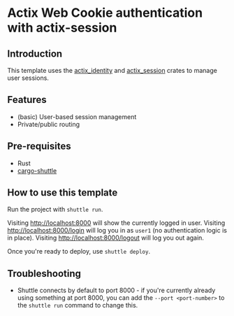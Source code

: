 # Actix Web Cookie authentication with actix-session

## Introduction

This template uses the [actix_identity](https://docs.rs/actix-identity) and [actix_session](https://docs.rs/actix-session) crates to manage user sessions.

## Features

- (basic) User-based session management
- Private/public routing

## Pre-requisites

- Rust
- [cargo-shuttle](https://www.shuttle.dev)

## How to use this template

Run the project with `shuttle run`.

Visiting <http://localhost:8000> will show the currently logged in user.
Visiting <http://localhost:8000/login> will log you in as `user1` (no authentication logic is in place).
Visiting <http://localhost:8000/logout> will log you out again.

Once you're ready to deploy, use `shuttle deploy`.

## Troubleshooting
- Shuttle connects by default to port 8000 - if you're currently already using something at port 8000, you can add
  the `--port <port-number>` to the `shuttle run` command to change this.
